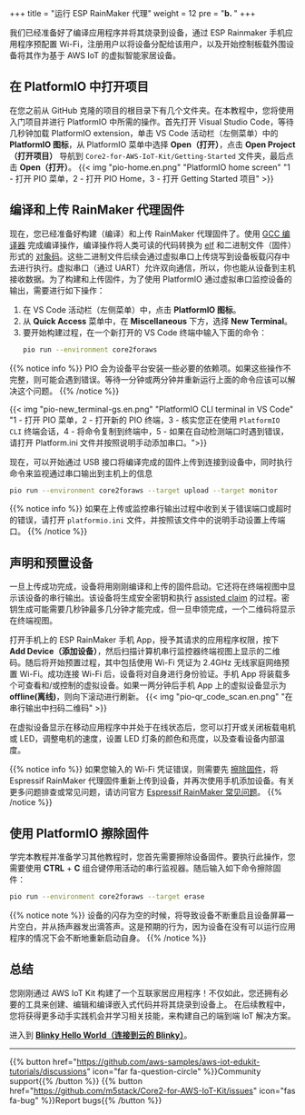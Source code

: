 +++
title = "运行 ESP RainMaker 代理"
weight = 12
pre = "<b>b. </b>"
+++

我们已经准备好了编译应用程序并将其烧录到设备，通过 ESP Rainmaker 手机应用程序预配置 Wi-Fi，注册用户以将设备分配给该用户，以及开始控制板载外围设备将其作为基于 AWS IoT 的虚拟智能家居设备。

## 在 PlatformIO 中打开项目
在您之前从 GitHub 克隆的项目的根目录下有几个文件夹。在本教程中，您将使用入门项目并进行 PlatformIO 中所需的操作。首先打开 Visual Studio Code，等待几秒钟加载 PlatformIO extension，单击 VS Code 活动栏（左侧菜单）中的 **PlatformIO 图标**，从 PlatformIO 菜单中选择 **Open（打开）**，点击 **Open Project（打开项目）** 导航到 `Core2-for-AWS-IoT-Kit/Getting-Started` 文件夹，最后点击 **Open（打开）**。
{{< img "pio-home.en.png" "PlatformIO home screen" "1 - 打开 PIO 菜单，2 - 打开 PIO Home，3 - 打开 Getting Started 项目" >}}

## 编译和上传 RainMaker 代理固件
现在，您已经准备好构建（编译）和上传 RainMaker 代理固件了。使用 [GCC 编译器](https://gcc.gnu.org/onlinedocs/gcc/) 完成编译操作，编译操作将人类可读的代码转换为 [elf](https://en.wikipedia.org/wiki/Executable_and_Linkable_Format) 和二进制文件（固件）形式的 [对象码](https://en.wikipedia.org/wiki/Object_code)。这些二进制文件后续会通过虚拟串口上传烧写到设备板载闪存中去进行执行。虚拟串口（通过 UART）允许双向通信，所以，你也能从设备到主机接收数据。为了构建和上传固件，为了使用 PlatformIO 通过虚拟串口监控设备的输出，需要进行如下操作：
1) 在 VS Code 活动栏（左侧菜单）中，点击 **PlatformIO 图标**。
2) 从 **Quick Access** 菜单中，在 **Miscellaneous** 下方，选择 **New Terminal**。
3) 要开始构建过程，在一个新打开的 VS Code 终端中输入下面的命令：
    ```bash
    pio run --environment core2foraws
    ```

{{% notice info %}}
PIO 会为设备平台安装一些必要的依赖项。如果这些操作不完整，则可能会遇到错误。等待一分钟或两分钟并重新运行上面的命令应该可以解决这个问题。
{{% /notice %}}

{{< img "pio-new_terminal-gs.en.png" "PlatformIO CLI terminal in VS Code" "1 - 打开 PIO 菜单，2 - 打开新的 PIO 终端，3 - 核实您正在使用 `PlatformIO CLI` 终端会话，4 - 将命令复制到终端中，5 - 如果在自动检测端口时遇到错误，请打开 Platform.ini 文件并按照说明手动添加串口。">}}

现在，可以开始通过 USB 接口将编译完成的固件上传到连接到设备中，同时执行命令来监视通过串口输出到主机上的信息
   ```bash
   pio run --environment core2foraws --target upload --target monitor
   ```
{{% notice info %}}
如果在上传或监控串行输出过程中收到关于错误端口或超时的错误，请打开 `platformio.ini` 文件，并按照该文件中的说明手动设置上传端口。
{{% /notice %}}
## 声明和预置设备
一旦上传成功完成，设备将用刚刚编译和上传的固件启动。它还将在终端视图中显示该设备的串行输出。该设备将生成安全密钥和执行 [assisted claim](https://rainmaker.espressif.com/docs/claiming.html#assisted-claiming-esp32) 的过程。密钥生成可能需要几秒钟最多几分钟才能完成，但一旦申领完成，一个二维码将显示在终端视图。

打开手机上的 ESP RainMaker 手机 App，授予其请求的应用程序权限，按下 **Add Device（添加设备）**，然后扫描计算机串行监控器终端视图上显示的二维码。随后将开始预置过程，其中包括使用 Wi-Fi 凭证为 2.4GHz 无线家庭网络预置 Wi-Fi。成功连接 Wi-Fi 后，设备将对自身进行身份验证。手机 App 将装载多个可查看和/或控制的虚拟设备。如果一两分钟后手机 App 上的虚拟设备显示为 **offline(离线)**，则向下滚动进行刷新。
{{< img "pio-qr_code_scan.en.png" "在串行输出中扫码二维码" >}}

在虚拟设备显示在移动应用程序中并处于在线状态后，您可以打开或关闭板载电机或 LED，调整电机的速度，设置 LED 灯条的颜色和亮度，以及查看设备内部温度。

{{% notice info %}}
如果您输入的 Wi-Fi 凭证错误，则需要先 [擦除固件](/cn/getting-started/run-rainmaker.html#erasing-the-firmware-with-platformio)，将 Espressif RainMaker 代理固件重新上传到设备，并再次使用手机添加设备。有关更多问题排查或常见问题，请访问官方 [Espressif RainMaker 常见问题](https://rainmaker.espressif.com/docs/faqs.html)。
{{% /notice %}}

## 使用 PlatformIO 擦除固件
学完本教程并准备学习其他教程时，您首先需要擦除设备固件。要执行此操作，您需要使用 **CTRL** + **C** 组合键停用活动的串行监视器。随后输入如下命令擦除固件：
```bash
pio run --environment core2foraws --target erase
```

{{% notice note %}}
设备的闪存为空的时候，将导致设备不断重启且设备屏幕一片空白，并从扬声器发出滴答声。这是预期的行为，因为设备在没有可以运行应用程序的情况下会不断地重新启动自身。
{{% /notice %}}

## 总结
您刚刚通过 AWS IoT Kit 构建了一个互联家居应用程序！不仅如此，您还拥有必要的工具来创建、编辑和编译嵌入式代码并将其烧录到设备上。 在后续教程中，您将获得更多动手实践机会并学习相关技能，来构建自己的端到端 IoT 解决方案。

进入到 [**Blinky Hello World（连接到云的 Blinky）**](/cn/blinky-hello-world.html)。

---
{{% button href="https://github.com/aws-samples/aws-iot-edukit-tutorials/discussions" icon="far fa-question-circle" %}}Community support{{% /button %}} {{% button href="https://github.com/m5stack/Core2-for-AWS-IoT-Kit/issues" icon="fas fa-bug" %}}Report bugs{{% /button %}}
